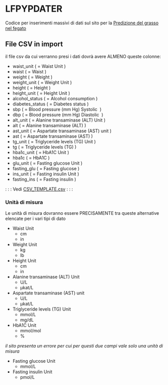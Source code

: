 # LFPYPDATER
Codice per inserimenti massivi di dati sul sito per la [Predizione del grasso nel fegato](https://www.predictliverfat.org/#prediction_models)

## File CSV in import

il file csv da cui verranno presi i dati dovrà avere ALMENO queste colonne:

* waist_unit     ( = Waist Unit )
* waist     ( = Waist )
* weight     ( = Weight )
* weight_unit     ( = Weight Unit )
* height     ( = Height )
* height_unit     ( = Height Unit )
* alcohol_status     ( = Alcohol consumption )
* diabetes_status     ( = Diabetes status )
* sbp     ( = Blood pressure (mm Hg) Systolic  )
* dbp     ( = Blood pressure (mm Hg) Diastolic  )
* alt_unit     ( = Alanine transaminase (ALT) Unit )
* alt     ( = Alanine transaminase (ALT) )
* ast_unit     ( = Aspartate transaminase (AST) unit )
* ast     ( = Aspartate transaminase (AST) )
* tg_unit     ( = Triglyceride levels (TG) Unit )
* tg     ( = Triglyceride levels (TG) )
* hba1c_unit     ( = HbA1C Unit )
* hba1c     ( = HbA1C )
* glu_unit     ( = Fasting glucose Unit )
* fasting_glu     ( = Fasting glucose )
* ins_unit     ( = Fasting insulin Unit )
* fasting_ins     ( = Fasting insulin )


: : : Vedi [CSV_TEMPLATE.csv](DOCS/TEMPLATE.csv) : : :


### Unità di misura

Le unità di misura dovranno essere PRECISAMENTE tra queste alternative elencate per i vari tipi di dato

* Waist Unit
    * cm
    * in
* Weight Unit
    * kg
    * lb
* Height Unit
    * cm
    * in
* Alanine transaminase (ALT) Unit
    * U/L
    * µkat/L
* Aspartate transaminase (AST) unit
    * U/L
    * µkat/L
* Triglyceride levels (TG) Unit
    * mmol/L
    * mg/dL
* HbA1C Unit
    * mmol/mol
    * %

_il sito presenta un errore per cui per questi due campi vale solo una unità di misura_
* Fasting glucose Unit
    * mmol/L
* Fasting insulin Unit
    * pmol/L








